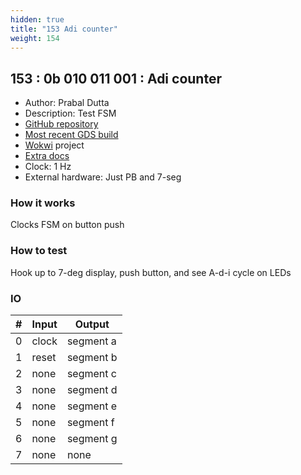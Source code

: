 ```yaml
---
hidden: true
title: "153 Adi counter"
weight: 154
---
```


## 153 : 0b 010 011 001 : Adi counter

* Author: Prabal Dutta
* Description: Test FSM
* [GitHub repository](https://github.com/prabaldutta/tt02-adi-demo)
* [Most recent GDS build](https://github.com/prabaldutta/tt02-adi-demo/actions/runs/3603700069)
* [Wokwi](https://wokwi.com/projects/341613097060926036) project
* [Extra docs](none)
* Clock: 1 Hz
* External hardware: Just PB and 7-seg



### How it works

Clocks FSM on button push

### How to test

Hook up to 7-deg display, push button, and see A-d-i cycle on LEDs

### IO

| # | Input        | Output       |
|---|--------------|--------------|
| 0 | clock  | segment a |
| 1 | reset  | segment b |
| 2 | none  | segment c |
| 3 | none  | segment d |
| 4 | none  | segment e |
| 5 | none  | segment f |
| 6 | none  | segment g |
| 7 | none  | none |
